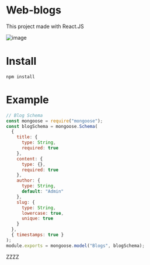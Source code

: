 # Web-blogs

This project made with React.JS

![image](https://cdn.discordapp.com/attachments/925063485556150292/946109065598222356/unknown.png)

# Install
```
npm install
```

# Example

```js
// Blog Schema
const mongoose = require("mongoose");
const blogSchema = mongoose.Schema(
  {
    title: {
      type: String,
      required: true
    },
    content: {
      type: {},
      required: true
    },
    author: {
      type: String,
      default: "Admin"
    },
    slug: {
      type: String,
      lowercase: true,
      unique: true
    }
  },
  { timestamps: true }
);
module.exports = mongoose.model("Blogs", blogSchema);
```
ZZZZ
